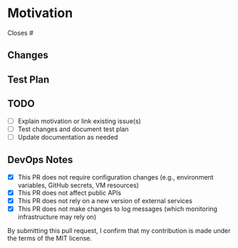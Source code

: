 # Motivation
<!-- Please mention the issue fixed by this PR or detailed motivation -->
Closes #
<!-- `Closes #XXXX, closes #XXXX, ...` links mentioned issues to this PR and automatically closes them when it's merged -->

## Changes
<!-- Please describe in detail the changes made -->

## Test Plan
<!-- Please specify how these changes were tested 
(e.g. unit tests, manual testing, etc.) -->

## TODO
<!-- This section should be removed when all items are complete -->
- [ ] Explain motivation or link existing issue(s)
- [ ] Test changes and document test plan
- [ ] Update documentation as needed

## DevOps Notes
<!-- Please uncheck these items as applicable to make DevOps aware of changes that may affect releases -->
- [x] This PR does not require configuration changes (e.g., environment variables, GitHub secrets, VM resources)
- [x] This PR does not affect public APIs
- [x] This PR does not rely on a new version of external services
- [x] This PR does not make changes to log messages (which monitoring infrastructure may rely on)

By submitting this pull request, I confirm that my contribution is made under the terms of the MIT license.
